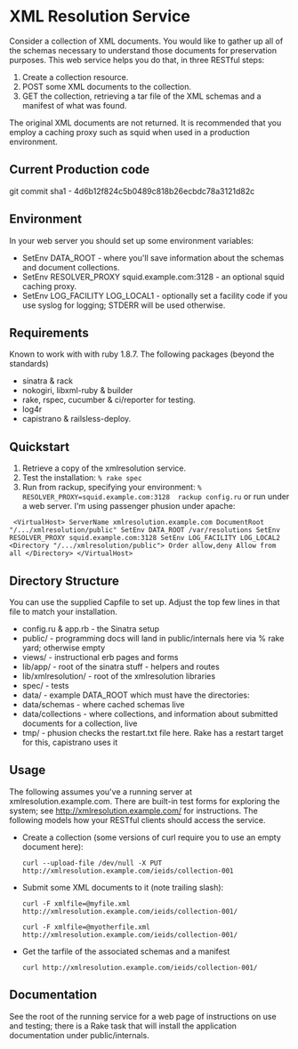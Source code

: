 XML Resolution Service
======================
Consider a collection of XML documents.  You would like to gather up
all of the schemas necessary to understand those documents for
preservation purposes.  This web service helps you do that, in three
RESTful steps:

  1. Create a collection resource.
  2. POST some XML documents to the collection.
  3. GET the collection, retrieving a tar file of the XML schemas and a manifest of what was found.

The original XML documents are not returned.  It is recommended that
you employ a caching proxy such as squid when used in a production
environment.


Current Production code
-----------------------
git commit sha1 - 4d6b12f824c5b0489c818b26ecbdc78a3121d82c

Environment
-----------

In your web server you should set up some environment variables:

  * SetEnv DATA_ROOT - where you'll save information about the schemas and document collections.
  * SetEnv RESOLVER_PROXY squid.example.com:3128 - an optional squid caching proxy.
  * SetEnv LOG_FACILITY LOG_LOCAL1 - optionally set a facility code if you use syslog for logging; STDERR will be used otherwise.

Requirements
------------
Known to work with with ruby 1.8.7. The following packages (beyond the
standards)

  * sinatra & rack
  * nokogiri, libxml-ruby & builder
  * rake, rspec, cucumber & ci/reporter for testing.
  * log4r
  * capistrano & railsless-deploy.

Quickstart
----------

  1. Retrieve a copy of the xmlresolution service.
  2. Test the installation:
	`% rake spec`
  3. Run from rackup, specifying your environment:
	`% RESOLVER_PROXY=squid.example.com:3128  rackup config.ru`
     or run under a web server.  I'm using passenger phusion under apache:

`
	<VirtualHost>
	  ServerName xmlresolution.example.com
	  DocumentRoot "/.../xmlresolution/public"
	  SetEnv DATA_ROOT /var/resolutions
	  SetEnv RESOLVER_PROXY squid.example.com:3128
	  SetEnv LOG_FACILITY LOG_LOCAL2
	  <Directory "/.../xmlresolution/public">
	    Order allow,deny
	    Allow from all
	  </Directory>
	</VirtualHost>`


Directory Structure
-------------------
You can use the supplied Capfile to set up. Adjust
the top few lines in that file to match your installation.

 * config.ru & app.rb - the Sinatra setup
 * public/            - programming docs will land in public/internals here via % rake yard; otherwise empty
 * views/             - instructional erb pages and forms
 * lib/app/           - root of the sinatra stuff - helpers and routes
 * lib/xmlresolution/ - root of the xmlresolution libraries
 * spec/              - tests
 * data/              - example DATA_ROOT which must have the directories:
 * data/schemas       - where cached schemas live
 * data/collections   - where collections, and information about submitted documents for a collection, live
 * tmp/               - phusion checks the restart.txt file here.  Rake has a restart target for this, capistrano uses it

Usage
-----
The following assumes you've a running server at xmlresolution.example.com.
There are built-in test forms for exploring the system; see http://xmlresolution.example.com/ for
instructions.  The following models how your RESTful clients should access the service.

 * Create a collection (some versions of curl require you to use an empty document here):

	 `curl --upload-file /dev/null -X PUT http://xmlresolution.example.com/ieids/collection-001`

 * Submit some XML documents to it (note trailing slash):

	`curl -F xmlfile=@myfile.xml http://xmlresolution.example.com/ieids/collection-001/`

	`curl -F xmlfile=@myotherfile.xml http://xmlresolution.example.com/ieids/collection-001/`

 * Get the tarfile of the associated schemas and a manifest

	`curl http://xmlresolution.example.com/ieids/collection-001/`

Documentation
-------------
See the root of the running service for a web page of instructions on
use and testing; there is a Rake task that will install the
application documentation under public/internals.
